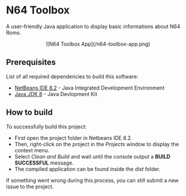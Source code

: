 # N64 Toolbox
A user-friendly Java application to display basic informations about N64 Roms.

<p align="center">
![N64 Toolbox App](/n64-toolbox-app.png)
</p>

## Prerequisites ##
List of all required dependencies to build this software:
* [NetBeans IDE 8.2](https://netbeans.org/downloads/8.2/) - Java Integrated Development Environment
* [Java JDK 8](https://www.oracle.com/technetwork/java/javase/downloads/jdk8-downloads-2133151.html) - Java Devlopment Kit

## How to build ##
To successfully build this project:
* First open the project folder in Netbeans IDE 8.2.
* Then, right-click on the project in the *Projects* window to display the context menu.
* Select *Clean and Build* and wait until the console output a **BUILD SUCCESSFUL** message.
* The compiled application can be found inside the *dist* folder.

If something went wrong during this process, you can still submit a new issue to the project.
